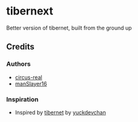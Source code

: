 # tibernext
Better version of tibernet, built from the ground up
## Credits
### Authors
- [circus-real](https://github.com/circus-real)
- [manSlayer16](https://github.com/manSlayer16)
### Inspiration
- Inspired by [tibernet](https://ligmaspoons.tk/) by [yuckdevchan](https://github.com/yuckdevchan)
